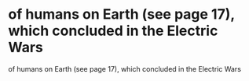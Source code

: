 # of humans on Earth (see page 17), which concluded in the Electric Wars

of humans on Earth (see page 17), which concluded in the Electric Wars